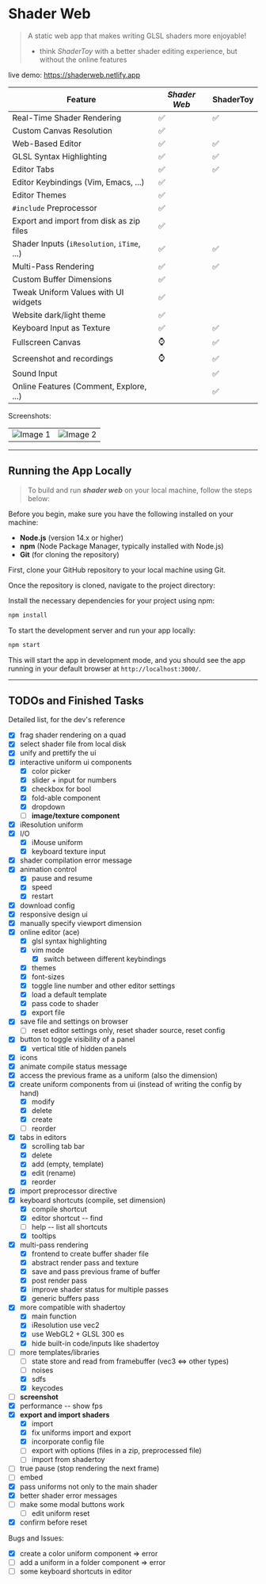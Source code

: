 # Shader Web

> A static web app that makes writing GLSL shaders more enjoyable!
> - think _ShaderToy_ with a better shader editing experience, but without the online features

live demo: https://shaderweb.netlify.app

| Feature                                     | ***Shader Web*** | ShaderToy |
|---------------------------------------------|------------------|-----------|
| Real-Time Shader Rendering                  | ✅                | ✅         |
| Custom Canvas Resolution                    | ✅                |           |
| Web-Based Editor                            | ✅                | ✅         |
| GLSL Syntax Highlighting                    | ✅                | ✅         |
| Editor Tabs                                 | ✅                | ✅         |
| Editor Keybindings (Vim, Emacs, ...)        | ✅                |           |
| Editor Themes                               | ✅                |           |
| `#include` Preprocessor                     | ✅                |           |
| Export and import from disk as zip files    | ✅                |           |
| Shader Inputs (`iResolution`, `iTime`, ...) | ✅                | ✅         |
| Multi-Pass Rendering                        | ✅                | ✅         |
| Custom Buffer Dimensions                    | ✅                |           |
| Tweak Uniform Values with UI widgets        | ✅                |           |
| Website dark/light theme                    | ✅                |           |
| Keyboard Input as Texture                   | ✅                | ✅         |
| Fullscreen Canvas                           | ⌚                | ✅         |
| Screenshot and recordings                   | ⌚                | ✅         |
| Sound Input                                 |                  | ✅         |
| Online Features (Comment, Explore, ...)     |                  | ✅         |

Screenshots:

<table>
  <tr>
    <td>
      <img src="https://github.com/user-attachments/assets/9b666858-a178-402d-8108-a05c952b496b" alt="Image 1" />
    </td>
    <td>
      <img src="https://github.com/user-attachments/assets/9c4f10b5-bd0d-4163-8873-aaf0986fbc30" alt="Image 2" />
    </td>
  </tr>
</table>



---

## Running the App Locally

> To build and run **_shader web_** on your local machine, follow the steps below:

Before you begin, make sure you have the following installed on your machine:

- **Node.js** (version 14.x or higher)
- **npm** (Node Package Manager, typically installed with Node.js)
- **Git** (for cloning the repository)

First, clone your GitHub repository to your local machine using Git.

Once the repository is cloned, navigate to the project directory:

Install the necessary dependencies for your project using npm:

```bash
npm install
```

To start the development server and run your app locally:

```bash
npm start
```

This will start the app in development mode, and you should see the app running in your default browser at `http://localhost:3000/`.

---

## TODOs and Finished Tasks

Detailed list, for the dev's reference

- [x] frag shader rendering on a quad
- [x] select shader file from local disk
- [x] unify and prettify the ui
- [x] interactive uniform ui components
    - [x] color picker
    - [x] slider + input for numbers
    - [x] checkbox for bool
    - [x] fold-able component
    - [x] dropdown
    - [ ] **image/texture component**
- [x] iResolution uniform
- [x] I/O
    - [x] iMouse uniform
    - [x] keyboard texture input
- [x] shader compilation error message
- [x] animation control
    - [x] pause and resume
    - [x] speed
    - [x] restart
- [x] download config
- [x] responsive design ui
- [x] manually specify viewport dimension
- [x] online editor (ace)
    - [x] glsl syntax highlighting
    - [x] vim mode
        - [x] switch between different keybindings
    - [x] themes
    - [x] font-sizes
    - [x] toggle line number and other editor settings
    - [x] load a default template
    - [x] pass code to shader
    - [x] export file
- [x] save file and settings on browser
    - [ ] reset editor settings only, reset shader source, reset config
- [x] button to toggle visibility of a panel
    - [x] vertical title of hidden panels
- [x] icons
- [x] animate compile status message
- [x] access the previous frame as a uniform (also the dimension)
- [x] create uniform components from ui (instead of writing the config by hand)
    - [x] modify
    - [x] delete
    - [x] create
    - [ ] reorder
- [x] tabs in editors
    - [x] scrolling tab bar
    - [x] delete
    - [x] add (empty, template)
    - [x] edit (rename)
    - [x] reorder
- [x] import preprocessor directive
- [x] keyboard shortcuts (compile, set dimension)
    - [x] compile shortcut
    - [x] editor shortcut -- find
    - [ ] help -- list all shortcuts
    - [x] tooltips
- [x] multi-pass rendering
    - [x] frontend to create buffer shader file
    - [x] abstract render pass and texture
    - [x] save and pass previous frame of buffer
    - [x] post render pass
    - [x] improve shader status for multiple passes
    - [x] generic buffers pass
- [x] more compatible with shadertoy
    - [x] main function
    - [x] iResolution use vec2
    - [x] use WebGL2 + GLSL 300 es
    - [x] hide built-in code/inputs like shadertoy
- [ ] more templates/libraries
    - [ ] state store and read from framebuffer (vec3 <=> other types)
    - [ ] noises
    - [x] sdfs
    - [x] keycodes
- [ ] **screenshot**
- [x] performance -- show fps
- [x] **export and import shaders**
    - [x] import
    - [x] fix uniforms import and export
    - [x] incorporate config file
    - [ ] export with options (files in a zip, preprocessed file)
    - [ ] import from shadertoy
- [ ] true pause (stop rendering the next frame)
- [ ] embed
- [x] pass uniforms not only to the main shader
- [x] better shader error messages
- [ ] make some modal buttons work
  - [ ] edit uniform reset
- [x] confirm before reset

Bugs and Issues:
- [x] create a color uniform component => error
- [ ] add a uniform in a folder component => error
- [ ] some keyboard shortcuts in editor
